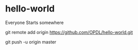 # hello-world

Everyone Starts somewhere

git remote add origin https://github.com/OPDL/hello-world.git

git push -u origin master

